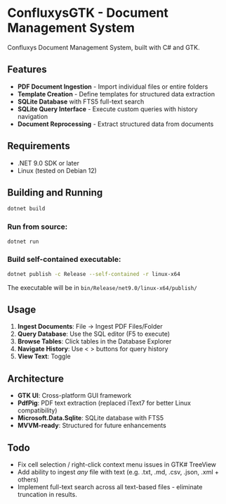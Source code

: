 # ConfluxysGTK - Document Management System
Confluxys Document Management System, built with C# and GTK.

## Features

- **PDF Document Ingestion** - Import individual files or entire folders
- **Template Creation** - Define templates for structured data extraction
- **SQLite Database** with FTS5 full-text search
- **SQLite Query Interface** - Execute custom queries with history navigation
- **Document Reprocessing** - Extract structured data from documents

## Requirements

- .NET 9.0 SDK or later
- Linux (tested on Debian 12)

## Building and Running
```bash
dotnet build
```

### Run from source:
```bash
dotnet run
```

### Build self-contained executable:
```bash
dotnet publish -c Release --self-contained -r linux-x64
```

The executable will be in `bin/Release/net9.0/linux-x64/publish/`

## Usage

1. **Ingest Documents**: File → Ingest PDF Files/Folder
2. **Query Database**: Use the SQL editor (F5 to execute)
3. **Browse Tables**: Click tables in the Database Explorer
4. **Navigate History**: Use < > buttons for query history
5. **View Text**: Toggle 

## Architecture

- **GTK UI**: Cross-platform GUI framework
- **PdfPig**: PDF text extraction (replaced iText7 for better Linux compatibility)
- **Microsoft.Data.Sqlite**: SQLite database with FTS5
- **MVVM-ready**: Structured for future enhancements


## Todo
- Fix cell selection / right-click context menu issues in GTK# TreeView
- Add ability to ingest *any* file with text (e.g. .txt, .md, .csv, .json, .xml + others)
- Implement full-text search across all text-based files - eliminate truncation in results.